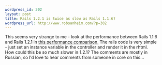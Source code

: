 ```yaml
--- 
wordpress_id: 302
layout: post
title: Rails 1.2.1 is twice as slow as Rails 1.1.6?
wordpress_url: http://www.robsanheim.com/?p=302
---
```

This seems very strange to me - look at the performance between Rails 1.1.6 and Rails 1.2.1 in <a href="http://www.alrond.com/en/2007/jan/25/performance-test-of-6-leading-frameworks/">this performance comparison.</a>  The rails code is very simple - just set an instance variable in the controller and render it in the rhtml.  How could this be so much slower in 1.2.1?  The comments are mostly in Russian, so I'd love to hear comments from someone in core on this...
